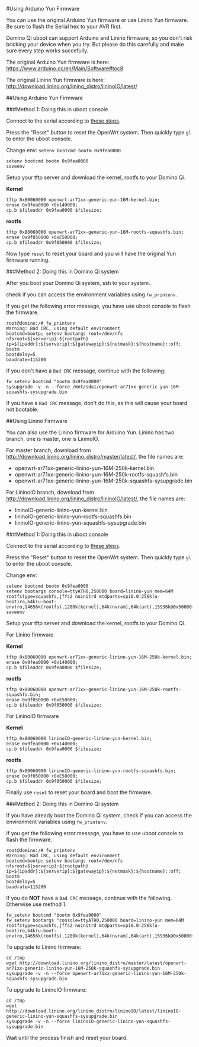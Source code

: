 #Using Arduino Yun Firmware

You can use the original Arduino Yun firmware or use Linino Yun firmware. Be sure to flash the Serial hex to your AVR first.

Domino Qi uboot can support Arduino and Linino firmware, so you don't risk bricking your device when you try. But please do this carefully and make sure every step works succefully.

The original Arduino Yun firmware is here: https://www.arduino.cc/en/Main/Software#toc8

The original Linino Yun firmware is here: http://download.linino.org/linino_distro/lininoIO/latest/ 

##Using Arduino Yun Firmware

###Method 1: Doing this in uboot console

Connect to the serial according to [these steps](serial.html).

Press the "Reset" button to reset the OpenWrt system. Then quickly type `gl` to enter the uboot console.

Change env: `setenv bootcmd bootm 0x9fea0000`
```
setenv bootcmd bootm 0x9fea0000
saveenv
```

Setup your tftp server and download the kernel, rootfs to your Domino Qi.

**Kernel**
```
tftp 0x80060000 openwrt-ar71xx-generic-yun-16M-kernel.bin;
erase 0x9fea0000 +0x140000;
cp.b $fileaddr 0x9fea0000 $filesize;
```

**rootfs**
```
tftp 0x80060000 openwrt-ar71xx-generic-yun-16M-rootfs-squashfs.bin;
erase 0x9f050000 +0xE50000;
cp.b $fileaddr 0x9f050000 $filesize;
```

Now type `reset` to reset your board and you will have the original Yun firmware running.

###Method 2: Doing this in Domino Qi system

After you boot your Domino Qi system, ssh to your system.

check if you can access the environment variables using `fw_printenv`.

If you get the following error message, you have use uboot console to flash the firmware.
```
root@domino:/# fw_printenv 
Warning: Bad CRC, using default environment
bootcmd=bootp; setenv bootargs root=/dev/nfs nfsroot=${serverip}:${rootpath} ip=${ipaddr}:${serverip}:${gatewayip}:${netmask}:${hostname}::off; bootm
bootdelay=5
baudrate=115200

```

If you don't have a `Bad CRC` message, continue with the following:

```
fw_setenv bootcmd "bootm 0x9fea0000"
sysupgrade -v -n --force /mnt/sda1/openwrt-ar71xx-generic-yun-16M-squashfs-sysupgrade.bin 

```

If you have a `Bad CRC` message, don't do this, as this will cause your board not bootable. 


##Using Linino Firmware

You can also use the Linino firmware for Arduino Yun. Linino has two branch, one is master, one is LininoIO.

For master branch, download from http://download.linino.org/linino_distro/master/latest/, the file names are:
- openwrt-ar71xx-generic-linino-yun-16M-250k-kernel.bin
- openwrt-ar71xx-generic-linino-yun-16M-250k-rootfs-squashfs.bin
- openwrt-ar71xx-generic-linino-yun-16M-250k-squashfs-sysupgrade.bin

For LininoIO branch, download from http://download.linino.org/linino_distro/lininoIO/latest/, the file names are:
- lininoIO-generic-linino-yun-kernel.bin
- lininoIO-generic-linino-yun-rootfs-squashfs.bin
- lininoIO-generic-linino-yun-squashfs-sysupgrade.bin

	
###Method 1: Doing this in uboot console

Connect to the serial according to [these steps](serial.html).

Press the "Reset" button to reset the OpenWrt system. Then quickly type `gl` to enter the uboot console.

Change env:
```
setenv bootcmd bootm 0x9fea0000
setenv bootargs console=ttyATH0,250000 board=linino-yun mem=64M rootfstype=squashfs,jffs2 noinitrd mtdparts=spi0.0:256k(u-boot)ro,64k(u-boot-env)ro,14656k(rootfs),1280k(kernel),64k(nvram),64k(art),15936k@0x50000(firmware)
saveenv
```

Setup your tftp server and download the kernel, rootfs to your Domino Qi.

For Linino firmware

**Kernel**
```
tftp 0x80060000 openwrt-ar71xx-generic-linino-yun-16M-250k-kernel.bin;
erase 0x9fea0000 +0x140000;
cp.b $fileaddr 0x9fea0000 $filesize;

```

**rootfs**
```
tftp 0x80060000 openwrt-ar71xx-generic-linino-yun-16M-250k-rootfs-squashfs.bin;
erase 0x9f050000 +0xE50000;
cp.b $fileaddr 0x9f050000 $filesize;
```

For LininoIO firmware

**Kernel**
```
tftp 0x80060000 lininoIO-generic-linino-yun-kernel.bin;
erase 0x9fea0000 +0x140000;
cp.b $fileaddr 0x9fea0000 $filesize;

```

**rootfs**
```
tftp 0x80060000 lininoIO-generic-linino-yun-rootfs-squashfs.bin;
erase 0x9f050000 +0xE50000;
cp.b $fileaddr 0x9f050000 $filesize;
```

Finally use `reset` to reset your board and boot the firmware.


###Method 2: Doing this in Domino Qi system

If you have already boot the Domino Qi system, check if you can access the environment variables using `fw_printenv`.

If you get the following error message, you have to use uboot console to flash the firmware.
```
root@domino:/# fw_printenv 
Warning: Bad CRC, using default environment
bootcmd=bootp; setenv bootargs root=/dev/nfs nfsroot=${serverip}:${rootpath} ip=${ipaddr}:${serverip}:${gatewayip}:${netmask}:${hostname}::off; bootm
bootdelay=5
baudrate=115200

```

If you do **NOT** have a `Bad CRC` message, continue with the following. Otherwise use method 1.
```
fw_setenv bootcmd "bootm 0x9fea0000"
fw_setenv bootargs "console=ttyATH0,250000 board=linino-yun mem=64M rootfstype=squashfs,jffs2 noinitrd mtdparts=spi0.0:256k(u-boot)ro,64k(u-boot-env)ro,14656k(rootfs),1280k(kernel),64k(nvram),64k(art),15936k@0x50000(firmware)"
```

To upgrade to Linino firmware:
```
cd /tmp
wget http://download.linino.org/linino_distro/master/latest/openwrt-ar71xx-generic-linino-yun-16M-250k-squashfs-sysupgrade.bin
sysupgrade -v -n --force openwrt-ar71xx-generic-linino-yun-16M-250k-squashfs-sysupgrade.bin
```

To upgrade to LininoIO firmware:

```
cd /tmp
wget http://download.linino.org/linino_distro/lininoIO/latest/lininoIO-generic-linino-yun-squashfs-sysupgrade.bin
sysupgrade -v -n --force lininoIO-generic-linino-yun-squashfs-sysupgrade.bin
```

Wait until the process finish and reset your board.


